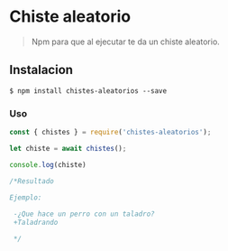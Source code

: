 # Chiste aleatorio

> Npm para que al ejecutar te da un chiste aleatorio.

## Instalacion

```
$ npm install chistes-aleatorios --save
```

### Uso
```js
const { chistes } = require('chistes-aleatorios');

let chiste = await chistes();

console.log(chiste)

/*Resultado

Ejemplo: 
 
 -¿Que hace un perro con un taladro?
 +Taladrando

 */

```
